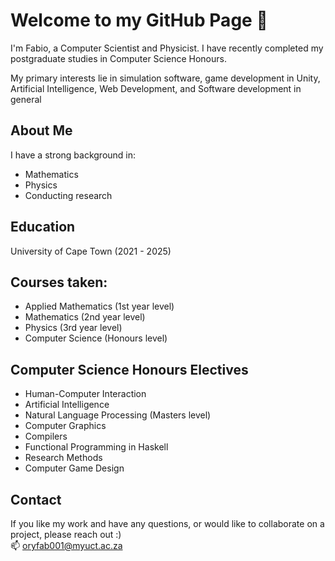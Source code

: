 # Welcome to my GitHub Page 👋
I'm Fabio, a Computer Scientist and Physicist.
I have recently completed my postgraduate studies in Computer Science Honours.  

My primary interests lie in simulation software, game development in Unity, Artificial Intelligence, Web Development, and Software development in general

## About Me
I have a strong background in:

- Mathematics
- Physics
- Conducting research
  
## Education
University of Cape Town (2021 - 2025) 

## Courses taken:
- Applied Mathematics (1st year level)
- Mathematics (2nd year level)
- Physics (3rd year level)
- Computer Science (Honours level)

## Computer Science Honours Electives
- Human-Computer Interaction
- Artificial Intelligence
- Natural Language Processing (Masters level)
- Computer Graphics
- Compilers
- Functional Programming in Haskell
- Research Methods
- Computer Game Design

## Contact
If you like my work and have any questions, or would like to collaborate on a project, please reach out :)  
📫 oryfab001@myuct.ac.za
